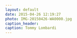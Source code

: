 ```yaml
---
layout: default
date: 2015-04-26 12:19:27
photo: IMG-20150426-WA0000.jpg
caption_header:  
caption: Tommy Lombardi
---
```

